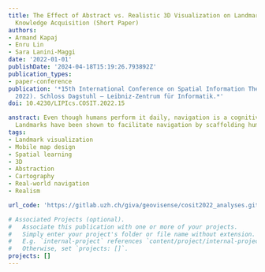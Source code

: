 ```yaml
---
title: The Effect of Abstract vs. Realistic 3D Visualization on Landmark and Route
  Knowledge Acquisition (Short Paper)
authors:
- Armand Kapaj
- Enru Lin
- Sara Lanini-Maggi
date: '2022-01-01'
publishDate: '2024-04-18T15:19:26.793892Z'
publication_types:
- paper-conference
publication: '*15th International Conference on Spatial Information Theory (COSIT
  2022). Schloss Dagstuhl – Leibniz-Zentrum für Informatik.*'
doi: 10.4230/LIPIcs.COSIT.2022.15

anstract: Even though humans perform it daily, navigation is a cognitively challenging process. 
  Landmarks have been shown to facilitate navigation by scaffolding humans’ mental representation of space. However, how landmarks can be effectively communicated to pedestrians to support spatial learning of the traversed environment remains an open question. Therefore, we assessed how the visualization of landmarks on a mobile map (i.e., abstract 3D vs. realistic 3D symbols) influences participants’ spatial learning, visual attention allocation, and cognitive load during an outdoor map-assisted navigation task. We report initial results on how exposing pedestrians to different landmark visualization styles on mobile maps while navigating along a given route in an urban environment can have differing effects on how they remember landmarks and routes. Specifically, we find that navigators better remember landmarks visualized as 3D realistic-looking symbols compared to 3D abstract landmark symbols on the mobile map. The pattern of results shows that displaying realistic 3D landmark symbols at intersections potentially helps participants to remember route directions better than with landmarks depicted as abstract 3D symbols. The presented methodological approach contributes ecologically valid insights to further understand how the design of landmarks on mobile maps could support wayfinders' spatial learning during map-assisted navigation.
tags:
- Landmark visualization
- Mobile map design
- Spatial learning
- 3D
- Abstraction
- Cartography
- Real-world navigation
- Realism

url_code: 'https://gitlab.uzh.ch/giva/geovisense/cosit2022_analyses.git'

# Associated Projects (optional).
#   Associate this publication with one or more of your projects.
#   Simply enter your project's folder or file name without extension.
#   E.g. `internal-project` references `content/project/internal-project/index.md`.
#   Otherwise, set `projects: []`.
projects: []
---
```

